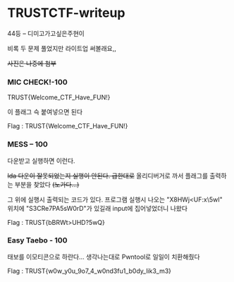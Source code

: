 # TRUSTCTF-writeup

44등 – 디미고가고싶은주현이

비록 두 문제 풀었지만 라이트업 써볼래요,,

~~사진은 나중에 첨부~~

### MIC CHECK!-100

TRUST{Welcome_CTF_Have_FUN!}

이 플래그 슥 붙여넣으면 된다

Flag : TRUST{Welcome_CTF_Have_FUN!}

### MESS – 100
다운받고 실행하면 이런다.
 
~~Ida 다운이 잘못되었는지 실행이 안된다. 
급한대로~~ 올리디버거로 까서 플래그를 출력하는 부분을 찾았다 ~~(노가다…)~~
 
그 위에 실행시 출력되는 코드가 있다. 
프로그램 실행시 나오는 "X8HWj<UF:x\5wI" 위치에 
"S3CRe7PA5sW0rD"가 있길래 input에 집어넣었더니 
나왔다

Flag : TRUST{bBRWt>UHD?5wQ}

### Easy Taebo - 100

태보를 이모티콘으로 하란다…
생각나는대로 Pwntool로 일일이 치환해줬다
 
Flag : TRUST{w0w_y0u_9o7_4_w0nd3fu1_b0dy_lik3_m3}
